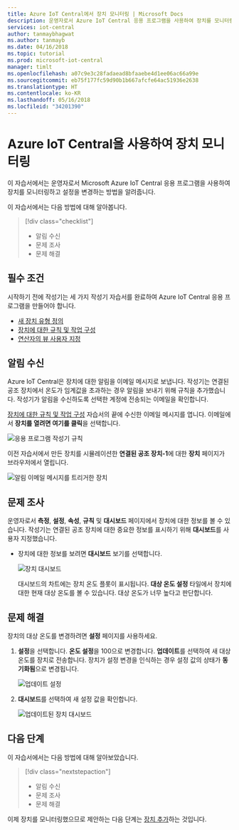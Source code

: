 ```yaml
---
title: Azure IoT Central에서 장치 모니터링 | Microsoft Docs
description: 운영자로서 Azure IoT Central 응용 프로그램을 사용하여 장치를 모니터링합니다.
services: iot-central
author: tanmaybhagwat
ms.author: tanmayb
ms.date: 04/16/2018
ms.topic: tutorial
ms.prod: microsoft-iot-central
manager: timlt
ms.openlocfilehash: a07c9e3c28fadaead8bfaaebe4d1ee06ac66a99e
ms.sourcegitcommit: eb75f177fc59d90b1b667afcfe64ac51936e2638
ms.translationtype: HT
ms.contentlocale: ko-KR
ms.lasthandoff: 05/16/2018
ms.locfileid: "34201390"
---
```

# <a name="use-azure-iot-central-to-monitor-your-devices"></a>Azure IoT Central을 사용하여 장치 모니터링

이 자습서에서는 운영자로서 Microsoft Azure IoT Central 응용 프로그램을 사용하여 장치를 모니터링하고 설정을 변경하는 방법을 알려줍니다.

이 자습서에서는 다음 방법에 대해 알아봅니다.

> [!div class="checklist"]
> * 알림 수신
> * 문제 조사
> * 문제 해결

## <a name="prerequisites"></a>필수 조건

시작하기 전에 작성기는 세 가지 작성기 자습서를 완료하여 Azure IoT Central 응용 프로그램을 만들어야 합니다.

* [새 장치 유형 정의](tutorial-define-device-type.md)
* [장치에 대한 규칙 및 작업 구성](tutorial-configure-rules.md)
* [연산자의 뷰 사용자 지정](tutorial-customize-operator.md)

## <a name="receive-a-notification"></a>알림 수신

Azure IoT Central은 장치에 대한 알림을 이메일 메시지로 보냅니다. 작성기는 연결된 공조 장치에서 온도가 임계값을 초과하는 경우 알림을 보내기 위해 규칙을 추가했습니다. 작성기가 알림을 수신하도록 선택한 계정에 전송되는 이메일을 확인합니다.

[장치에 대한 규칙 및 작업 구성](tutorial-configure-rules.md) 자습서의 끝에 수신한 이메일 메시지를 엽니다. 이메일에서 **장치를 열려면 여기를 클릭**을 선택합니다.

![응용 프로그램 작성기 규칙](media/tutorial-monitor-devices/email.png)

이전 자습서에서 만든 장치를 시뮬레이션한 **연결된 공조 장치-1**에 대한 **장치** 페이지가 브라우저에서 열립니다.

![알림 이메일 메시지를 트리거한 장치](media/tutorial-monitor-devices/sourcedevice.png)

## <a name="investigate-an-issue"></a>문제 조사

운영자로서 **측정**, **설정**, **속성**, **규칙** 및  **대시보드** 페이지에서 장치에 대한 정보를 볼 수 있습니다. 작성기는 연결된 공조 장치에 대한 중요한 정보를 표시하기 위해 **대시보드**를 사용자 지정했습니다.

* 장치에 대한 정보를 보려면 **대시보드** 보기를 선택합니다.

    ![장치 대시보드](media/tutorial-monitor-devices/initial_screen.png)

    대시보드의 차트에는 장치 온도 플롯이 표시됩니다. **대상 온도 설정** 타일에서 장치에 대한 현재 대상 온도를 볼 수 있습니다. 대상 온도가 너무 높다고 판단합니다.

## <a name="remediate-an-issue"></a>문제 해결

장치의 대상 온도를 변경하려면 **설정** 페이지를 사용하세요.

1. **설정**을 선택합니다. **온도 설정**을 100으로 변경합니다. **업데이트**를 선택하여 새 대상 온도를 장치로 전송합니다. 장치가 설정 변경을 인식하는 경우 설정 값의 상태가 **동기화됨**으로 변경됩니다.

    ![업데이트 설정](media/tutorial-monitor-devices/change_settings.png)

1. **대시보드**를 선택하여 새 설정 값을 확인합니다.

    ![업데이트된 장치 대시보드](media/tutorial-monitor-devices/new_settings.png)

## <a name="next-steps"></a>다음 단계

이 자습서에서는 다음 방법에 대해 알아보았습니다.

> [!div class="nextstepaction"]
> * 알림 수신
> * 문제 조사
> * 문제 해결

이제 장치를 모니터링했으므로 제안하는 다음 단계는 [장치 추가](tutorial-add-device.md)하는 것입니다.
